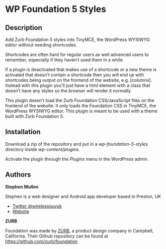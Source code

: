 WP Foundation 5 Styles
======================

## Description

Add Zurb Foundation 5 styles into TinyMCE, the WordPress WYSIWYG editor without needing shortcodes.

Shortcodes are often hard for regular users as well advanced users to remember, especially if they haven’t used them in a while.

If a plugin is deactivated that makes use of a shortcode or a new theme is activated that doesn’t contain a shortcode then you will end up with shortcodes being output on the frontend of the website, e.g. [columns]. Instead with this plugin you'll just have a html element with a class that doesn’t have any styles so the browser will render it normally.

This plugin doesn't load the Zurb Foundation CSS/JavaScript files on the frontend of the website. It only loads the Foundation CSS in TinyMCE, the WordPress WYSIWYG editor. This plugin is meant to be used with a theme built with Zurb Foundation 5.


## Installation

Download a zip of the repository and put in a *wp-foundation-5-styles* directory inside *wp-content/plugins*.

Activate the plugin through the *Plugins* menu in the WordPress admin.


## Authors

**Stephen Mullen**

Stephen is a web designer and Android app developer based in Preston, UK
+ [Twitter @wirelessguyuk](http://twitter.com/wirelessguyuk)
+ [Website](http://thewirelessguy.co.uk)

**ZURB**

Foundation was made by [ZURB](http://foundation.zurb.com/), a product design company in Campbell, California. Their Github repository can be found at https://github.com/zurb/foundation

